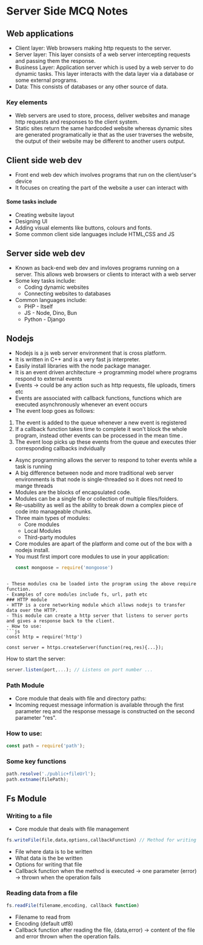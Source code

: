 # Server Side MCQ Notes

## Web applications

- Client layer: Web browsers making http requests to the server.
- Server layer: This layer consists of a web server intercepting requests and passing them the response.
- Business Layer: Application server which is used by a web server to do dynamic tasks. This layer interacts with the data layer via a database or some external programs.
- Data: This consists of databases or any other source of data.

### Key elements

- Web servers are used to store, process, deliver websites and manage http requests and responses to the client system.
-  Static sites return the same hardcoded website whereas dynamic sites are generated programatically ie that as the user traverses the website, the output of their website may be different to another users output.

## Client side web dev

- Front end web dev which involves programs that run on the client/user's device 
- It focuses on creating the part of the website a user can interact with

#### Some tasks include

- Creating website layout
- Designing UI
- Adding visual elements like buttons, colours and fonts.
- Some common client side languages include HTML,CSS and JS

## Server side web dev

- Known as back-end web dev and invloves programs running on a server. This allows web browsers or clients to interact with a web server
- Some key tasks include:
	- Coding dynamic websites
	- Connecting websites to databases
- Common languages include:
	- PHP - Itself
	- JS - Node, Dino, Bun
	- Python - Django

## Nodejs

- Nodejs is a js web server environment that is cross platform.
- It is written in C++ and is a very fast js interpreter.
- Easily install libraries with the node package manager.
- It is an event driven architecture -> programming model where programs respond to external events
- Events -> could be any action such as http requests, file uploads, timers etc
- Events are associated with callback functions, functions which are executed asynchronously whenever an event occurs
- The event loop goes as follows:
1. The event is added to the queue whenever a new event is registered
2. If a callback function takes time to complete it won't block the whole program, instead other events can be processed in the mean time .
3. The event loop picks up these events from the queue and executes thier corresponding callbacks indvidually

- Async programming allows the server to respond to toher events while a task is running
- A big difference between node and more traditional web server environments is that node is single-threaded so it does not need to mange threads 
- Modules are the blocks of encapsulated code.
- Modules can be a single file or collection of multiple files/folders.
- Re-usability as well as the ability to break down a complex piece of code into manageable chunks.
- Three main types of modules:
	- Core modules
	- Local Modules
	- Third-party modules 
- Core modules are apart of the platform and come out of the box with a nodejs install.
- You must first import core modules to use in your application:
	 ```js
	 const mongoose = require('mongoose')
```

- These modules cna be loaded into the program using the above require function.
- Examples of core modules include fs, url, path etc
### HTTP module 
- HTTP is a core networking module which allows nodejs to transfer data over the HTTP.
- This module can create a http server that listens to server ports and gives a response back to the client.
- How to use:
```js 
const http = require('http')

const server = https.createServer(function(req,res){...});
```

How to start the server:
```js 
server.listen(port,...); // Listens on port number ...
```

### Path Module

- Core module that deals with file and directory paths:
- Incoming request message information is available through the first parameter req and the response message is constructed on the second parameter "res".
### How to use:

```js
const path = require('path');
```


### Some key functions 

```js
path.resolve('./public+fileUrl');
path.extname(filePath);
```


## Fs Module


### Writing to a file
- Core module that deals with file management 
```js
fs.writeFile(file,data,options,callbackFunction) // Method for writing
```

- File where data is to be written
- What data is the be written
- Options for writing that file 
- Callback function when the method is executed -> one parameter (error) -> thrown when the operation fails

### Reading data from a file 

```js
fs.readFile(filename,encoding, callback function)
```

- Filename to read  from
- Encoding (default utf8)
- Callback function after reading the file, (data,error) -> content of the file and error thrown when the operation fails.

#
